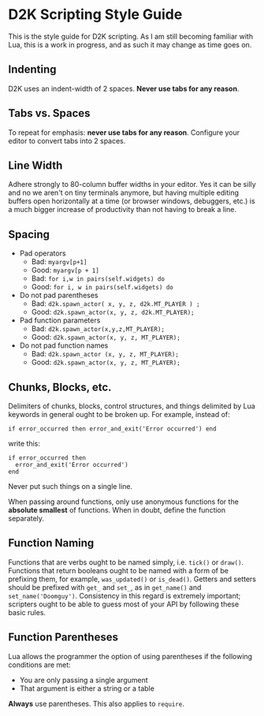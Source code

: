 # D2K Scripting Style Guide

This is the style guide for D2K scripting.  As I am still becoming familiar
with Lua, this is a work in progress, and as such it may change as time goes
on.

## Indenting

D2K uses an indent-width of 2 spaces.  **Never use tabs for any reason**.

## Tabs vs. Spaces

To repeat for emphasis: **never use tabs for any reason**.  Configure your
editor to convert tabs into 2 spaces.

## Line Width

Adhere strongly to 80-column buffer widths in your editor.  Yes it can be silly
and no we aren't on tiny terminals anymore, but having multiple editing buffers
open horizontally at a time (or browser windows, debuggers, etc.) is a much
bigger increase of productivity than not having to break a line.

## Spacing

  * Pad operators
    * Bad: `myargv[p+1]`
    * Good: `myargv[p + 1]`
    * Bad: `for i,w in pairs(self.widgets) do`
    * Good: `for i, w in pairs(self.widgets) do`
  * Do not pad parentheses
    * Bad: `d2k.spawn_actor( x, y, z, d2k.MT_PLAYER ) ;`
    * Good: `d2k.spawn_actor(x, y, z, d2k.MT_PLAYER);`
  * Pad function parameters
    * Bad: `d2k.spawn_actor(x,y,z,MT_PLAYER);`
    * Good: `d2k.spawn_actor(x, y, z, MT_PLAYER);`
  * Do not pad function names
    * Bad: `d2k.spawn_actor (x, y, z, MT_PLAYER);`
    * Good: `d2k.spawn_actor(x, y, z, MT_PLAYER);`

## Chunks, Blocks, etc.

Delimiters of chunks, blocks, control structures, and things delimited by Lua
keywords in general ought to be broken up.  For example, instead of:

    if error_occurred then error_and_exit('Error occurred') end

write this:

    if error_occurred then
      error_and_exit('Error occurred')
    end

Never put such things on a single line.

When passing around functions, only use anonymous functions for the **absolute
smallest** of functions.  When in doubt, define the function separately.

## Function Naming

Functions that are verbs ought to be named simply, i.e. `tick()` or `draw()`.
Functions that return booleans ought to be named with a form of be prefixing
them, for example, `was_updated()` or `is_dead()`.  Getters and setters should
be prefixed with `get_` and `set_`, as in `get_name()` and
`set_name('Doomguy')`.  Consistency in this regard is extremely important;
scripters ought to be able to guess most of your API by following these basic
rules.

## Function Parentheses

Lua allows the programmer the option of using parentheses if the following conditions are
met:

  - You are only passing a single argument
  - That argument is either a string or a table

**Always** use parentheses.  This also applies to `require`.

